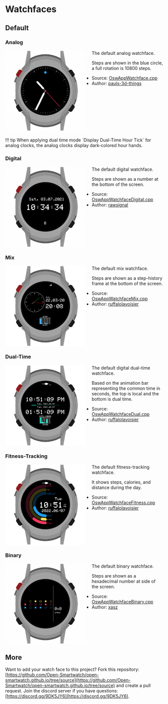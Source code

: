# Watchfaces

## Default

### Analog

<img src="/assets/apps/watchfaces/watchface_analog_osw.png" width="256px" style="float:left; margin-right:20px"/>
The default analog watchface.

Steps are shown in the blue circle, a full rotation is 10800 steps.

 * Source: [OswAppWatchface.cpp](https://github.com/Open-Smartwatch/open-smartwatch-os/blob/master/src/apps/watchfaces/OswAppWatchface.cpp)
 * Author: [pauls-3d-things](https://github.com/pauls-3d-things)

<div style="clear: both; margin-bottom:20px"></div>
!!! tip
    When applying dual time mode `Display Dual-Time Hour Tick` for analog clocks, the analog clocks display dark-colored hour hands.
    
### Digital

<img src="/assets/apps/watchfaces/watchface_digital_osw.png" width="256px" style="float:left; margin-right:20px"/>
The default digital watchface.

Steps are shown as a number at the bottom of the screen.

 * Source: [OswAppWatchfaceDigital.cpp](https://github.com/Open-Smartwatch/open-smartwatch-os/blob/master/src/apps/watchfaces/OswAppWatchfaceDigital.cpp)
 * Author: [rawsignal](https://github.com/rawsignal)

<div style="clear: both"></div>

### Mix

<img src="/assets/apps/watchfaces/watchface_mix_osw.png" width="256px" style="float:left; margin-right:20px"/>
The default mix watchface.

Steps are shown as a step-history frame at the bottom of the screen.

 * Source: [OswAppWatchfaceMix.cpp](https://github.com/Open-Smartwatch/open-smartwatch-os/blob/master/src/apps/watchfaces/OswAppWatchfaceMix.cpp)
 * Author: [ruffalolavoisier](https://github.com/RuffaloLavoisier)

<div style="clear: both"></div>

### Dual-Time

<img src="/assets/apps/watchfaces/watchface_dualtime_osw.png" width="256px" style="float:left; margin-right:20px"/>
The default digital dual-time watchface.

Based on the animation bar representing the common time in seconds, the top is local and the bottom is dual time.

 * Source: [OswAppWatchfaceDual.cpp](https://github.com/Open-Smartwatch/open-smartwatch-os/blob/master/src/apps/watchfaces/OswAppWatchfaceDual.cpp)
 * Author: [ruffalolavoisier](https://github.com/RuffaloLavoisier)

<div style="clear: both"></div>

### Fitness-Tracking

<img src="/assets/apps/watchfaces/watchface_fitnesstracking_osw.png" width="256px" style="float:left; margin-right:20px"/>
The default fitness-tracking watchface.

It shows steps, calories, and distance during the day.

 * Source: [OswAppWatchfaceFitness.cpp](https://github.com/Open-Smartwatch/open-smartwatch-os/blob/master/src/apps/watchfaces/OswAppWatchfaceFitness.cpp)
 * Author: [ruffalolavoisier](https://github.com/RuffaloLavoisier)

<div style="clear: both"></div>

### Binary

<img src="/assets/apps/watchfaces/watchface_binary_osw.png" width="256px" style="float:left; margin-right:20px"/>
The default binary watchface.

Steps are shown as a hexadecimal number at side of the screen.

 * Source: [OswAppWatchfaceBinary.cpp](https://github.com/Open-Smartwatch/open-smartwatch-os/blob/master/src/apps/watchfaces/OswAppWatchfaceBinary.cpp)
 * Author: [xasz](https://github.com/xasz)

<div style="clear: both"></div>


## More

Want to add your watch face to this project? Fork this repository: [https://github.com/Open-Smartwatch/open-smartwatch.github.io/tree/source](https://github.com/Open-Smartwatch/open-smartwatch.github.io/tree/source) and create a pull request. Join the discord server if you have questions: [https://discord.gg/9DK5JY6](https://discord.gg/9DK5JY6).
